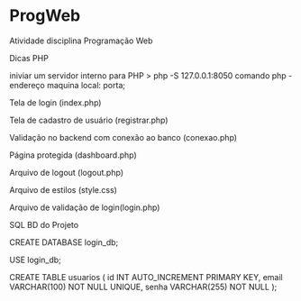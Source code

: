 # ProgWeb
Atividade disciplina Programação Web

Dicas PHP

iniviar um servidor interno para PHP
    > php -S 127.0.0.1:8050 
    comando php - endereço maquina local: porta;

Tela de login (index.php)

Tela de cadastro de usuário (registrar.php)

Validação no backend com conexão ao banco (conexao.php)

Página protegida (dashboard.php)

Arquivo de logout (logout.php)

Arquivo de estilos (style.css)

Arquivo de validação de login(login.php)

SQL BD do Projeto

CREATE DATABASE login_db;

USE login_db;

CREATE TABLE usuarios (
    id INT AUTO_INCREMENT PRIMARY KEY,
    email VARCHAR(100) NOT NULL UNIQUE,
    senha VARCHAR(255) NOT NULL
);
